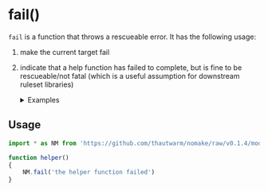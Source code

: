# fail()

`fail` is a function that throws a rescueable error. It has the following usage:
1. make the current target fail
2. indicate that a help function has failed to complete, but is fine to be rescueable/not fatal (which is a useful assumption for downstream ruleset libraries)

    <details>

    <summary> Examples </summary>

    ```typescript
    import * as NM from 'https://github.com/thautwarm/nomake/raw/v0.1.4/mod.ts'

    function operationTolerantToFailures()
    {
        // ...
        NM.fail('the operation failed')
    }

    NM.target(
        {
            name: 'output.txt',
            deps: ['input.txt'],
            async build()
            {
                await NM.allowFailAsync(
                    // trail
                    async () =>
                    {
                        await operationTolerantToFailures();
                    },
                    async () =>
                    {
                        console.log('the operation failed, but it is fine')
                        // go to the alternative path
                    })
            }
        })
    ```

    </details>


## Usage

```typescript
import * as NM from 'https://github.com/thautwarm/nomake/raw/v0.1.4/mod.ts'

function helper()
{
    NM.fail('the helper function failed')
}
```
